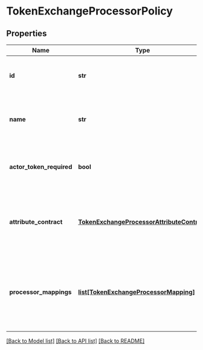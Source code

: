 # TokenExchangeProcessorPolicy

## Properties
Name | Type | Description | Notes
------------ | ------------- | ------------- | -------------
**id** | **str** | The Token Exchange processor policy ID. ID is unique. | 
**name** | **str** | The Token Exchange processor policy name. Name is unique. | 
**actor_token_required** | **bool** | Require an Actor token on a OAuth 2.0 Token Exchange request. | [optional] 
**attribute_contract** | [**TokenExchangeProcessorAttributeContract**](TokenExchangeProcessorAttributeContract.md) | A set of attributes exposed by an OAuth 2.0 Token Exchange Processor policy. | 
**processor_mappings** | [**list[TokenExchangeProcessorMapping]**](TokenExchangeProcessorMapping.md) | A list of Token Processor(s) mappings into an OAuth 2.0 Token Exchange Processor policy. | 

[[Back to Model list]](../README.md#documentation-for-models) [[Back to API list]](../README.md#documentation-for-api-endpoints) [[Back to README]](../README.md)


